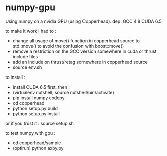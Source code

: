 numpy-gpu
=========

Using numpy on a nvidia GPU (using Copperhead).
dep:
GCC 4.8
CUDA 6.5


to make it work I had to :
  - change all usage of move() function in copperhead source to std::move() to avoid the confusion with boost::move()
  - remove a restriction on the GCC version somewhere in cuda or thrust include files
  - add an include on thrust/retag somewhere in copperhead source
  - source env.sh

to install :
  - install CUDA 6.5 first, then :
  - (virtualenv nutshell; source nutshell/bin/activate)
  - pip install numpy codepy
  - cd copperhead
  - python setup.py build
  - python setup.py install

or if you trust it : source setup.sh

to test numpy with gpu :
  - cd copperhead/sample
  - (optirun) python axpy.py



